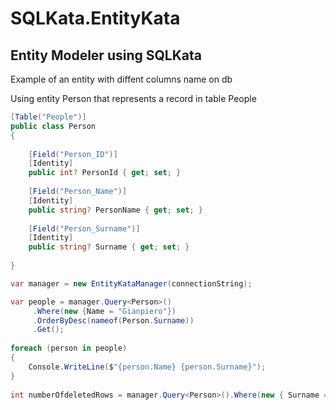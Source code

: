 # SQLKata.EntityKata
## Entity Modeler using SQLKata

Example of an entity with diffent columns name on db

Using entity Person that represents a record in table People
``` cs
[Table("People")]
public class Person
{
    
    [Field("Person_ID")]
    [Identity]
    public int? PersonId { get; set; }
    
    [Field("Person_Name")]
    [Identity]
    public string? PersonName { get; set; }
    
    [Field("Person_Surname")]
    [Identity]
    public string? Surname { get; set; }
        
}

var manager = new EntityKataManager(connectionString);

var people = manager.Query<Person>()
     .Where(new {Name = "Gianpiero"})
     .OrderByDesc(nameof(Person.Surname))
     .Get();
     
foreach (person in people) 
{
    Console.WriteLine($"{person.Name} {person.Surname}");
}
     
int numberOfdeletedRows = manager.Query<Person>().Where(new { Surname = "Smith"}).Delete();
```
